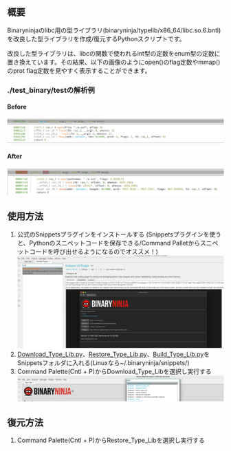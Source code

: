 ## 概要
Binaryninjaのlibc用の型ライブラリ(binaryninja/typelib/x86_64/libc.so.6.bntl)を改良した型ライブラリを作成/復元するPythonスクリプトです。

改良した型ライブラリは、libcの関数で使われるint型の定数をenum型の定数に置き換えています。その結果、以下の画像のようにopen()のflag定数やmmap()のprot flag定数を見やすく表示することができます。


### ./test_binary/testの解析例
#### Before
![before](./img/before.png)

#### After

![after](./img/after.png)

## 使用方法
1. 公式のSnippetsプラグインをインストールする
(Snippetsプラグインを使うと、Pythonのスニペットコードを保存できる/Command Palletからスニペットコードを呼び出せるようになるのでオススメ！)
![Snippets plugin](./img/snippets_plugin.png)
1. [Download_Type_Lib.py](./snippets/Download_Type_Lib.py)、[Restore_Type_Lib.py](./snippets/Restore_Type_Lib.py)、[Build_Type_Lib.py](./snippets/Build_Type_Lib.py)をSnippetsフォルダに入れる(Linuxなら~/.binaryninja/snippets/)
2. Command Palette(Cntl + P)からDownload_Type_Libを選択し実行する
![command_pallete](./img/command_palette.png)
## 復元方法
1. Command Palette(Cntl + P)からRestore_Type_Libを選択し実行する
